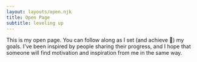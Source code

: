 ```yaml
---
layout: layouts/open.njk
title: Open Page
subtitle: leveling up
---
```


This is my open page. You can follow along as I set (and achieve 🤞) my goals. I've been inspired by people sharing their progress, and I hope that someone will find motivation and inspiration from me in the same way. 


